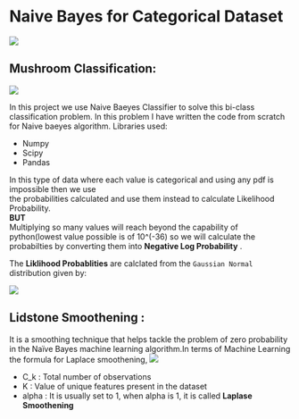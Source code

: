 # Naive Bayes for Categorical Dataset
![](https://i.ytimg.com/vi/eho8xH3E6mE/sddefault.jpg)
## Mushroom Classification:
![](https://miro.medium.com/max/1000/1*lI4Lo0ltvaKop4rPKCLSbQ.jpeg)



In this project we use Naive Baeyes Classifier to solve this bi-class classification problem. In this problem I have written the code from scratch for 
Naive baeyes algorithm.
Libraries used:
- Numpy 
- Scipy
- Pandas

In this type of data where each value is categorical and using any pdf is impossible then we use \
 the probabilities calculated and use them instead to calculate Likelihood Probability. \
**BUT**\
Multiplying so many values will reach beyond the capability of python(lowest value possible is of 10^(-36) so we will calculate the probabilties by converting them into **Negative Log Probability** .

The **Liklihood Probablities** are calclated from the `Gaussian Normal` distribution given by:

![](https://i.stack.imgur.com/EOyQI.png)

## Lidstone Smoothening :
It is a smoothing technique that helps tackle the problem of zero probability in the Naïve Bayes machine learning algorithm.In terms of Machine Learning the formula for Laplace smoothening,
![](https://miro.medium.com/max/700/1*1Fe0yGNqyNa9_EihzSZ4DQ.png)
- C_k : Total number of observations
- K : Value of unique features present in the dataset
- alpha : It is usually set to 1, when alpha is 1, it is called **Laplase Smoothening**
